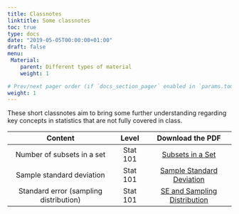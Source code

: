 ```yaml
---
title: Classnotes
linktitle: Some classnotes
toc: true
type: docs
date: "2019-05-05T00:00:00+01:00"
draft: false
menu:
 Material:
    parent: Different types of material
    weight: 1

# Prev/next pager order (if `docs_section_pager` enabled in `params.toml`)
weight: 1
---
```


These short classnotes aim to bring some further understanding regarding key concepts in statistics that are not fully covered in class.


Content | Level | Download the PDF |
:--------------:|:-----:|:-------------:
Number of subsets in a set | Stat 101 | [Subsets in a Set](https://github.com/RemiVine/academic-kickstart-1/blob/master/static/img/Statistics_doc/Classnotes/number_of_subsets_in_universe.pdf)
Sample standard deviation | Stat 101 | [Sample Standard Deviation](https://github.com/RemiVine/academic-kickstart-1/blob/master/static/img/Statistics_doc/Classnotes/SD_sample_divide_by_n_minus_one.pdf)
Standard error (sampling distribution) | Stat 101| [SE and Sampling Distribution](https://github.com/RemiVine/academic-kickstart-1/blob/master/static/img/Statistics_doc/Classnotes/standard_error_sampling_distribution.pdf)



